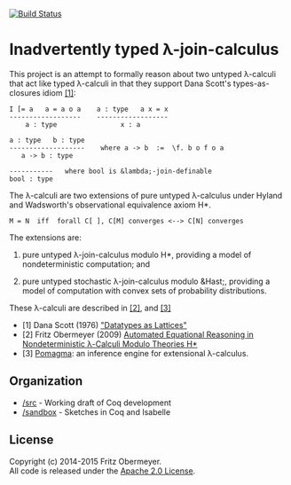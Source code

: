 [![Build Status](https://travis-ci.org/fritzo/hstar.svg?branch=master)](https://travis-ci.org/fritzo/hstar)

# Inadvertently typed &lambda;-join-calculus


This project is an attempt to formally reason about two untyped &lambda;-calculi
that act like typed &lambda;-calculi in that they support Dana Scott's
types-as-closures idiom <a href="#user-content-1">[1]</a>:

    I [= a   a = a o a    a : type   a x = x
    ------------------    ------------------
        a : type                x : a

    a : type   b : type
    -------------------    where a -> b  :=  \f. b o f o a
       a -> b : type

    -----------   where bool is &lambda;-join-definable
    bool : type

The &lambda;-calculi are two extensions of pure untyped &lambda;-calculus
under Hyland and Wadsworth's observational equivalence axiom H&ast;.

    M = N  iff  forall C[ ], C[M] converges <--> C[N] converges

The extensions are:

1. pure untyped &lambda;-join-calculus modulo H&ast;,
   providing a model of nondeterministic computation; and

2. pure untyped stochastic &lambda;-join-calculus modulo &Hast;,
   providing a model of computation with
   convex sets of probability distributions.

These &lambda;-calculi are described in <a href="#user-content-2">[2]</a>,
and <a href="#user-content-3">[3]</a>

- [1] <a name="1"/>
  Dana Scott (1976)
  ["Datatypes as Lattices"](http://www.cs.ox.ac.uk/files/3287/PRG05.pdf)
- [2] <a name="2"/>
  Fritz Obermeyer (2009)
  [Automated Equational Reasoning in Nondeterministic &lambda;-Calculi Modulo Theories H&ast;](http://fritzo.org/thesis.pdf)
- [3] <a name="3"/>
  [Pomagma](http://github.com/fritzo/pomagma):
  an inference engine for extensional &lambda;-calculus.

## Organization

* [/src](/src) - Working draft of Coq development
* [/sandbox](/sandbox) - Sketches in Coq and Isabelle

## License

Copyright (c) 2014-2015 Fritz Obermeyer.<br/>
All code is released under the
[Apache 2.0 License](http://www.apache.org/licenses/LICENSE-2.0).
